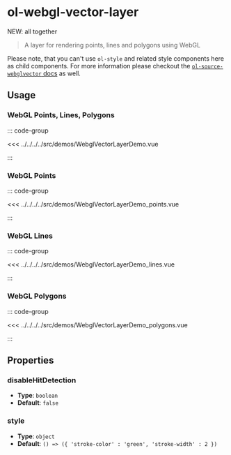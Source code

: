 # ol-webgl-vector-layer

NEW: all together

> A layer for rendering points, lines and polygons using WebGL

Please note, that you can't use `ol-style` and related style components here as child components.
For more information please checkout the [`ol-source-webglvector` docs](../../sources/webglvector/) as well.

## Usage

### WebGL Points, Lines, Polygons
<script setup>
import WebglVectorLayerDemo from "@demos/WebglVectorLayerDemo.vue"
import WebglVectorLayerDemo_points from "@demos/WebglVectorLayerDemo_points.vue"
import WebglVectorLayerDemo_lines from "@demos/WebglVectorLayerDemo_lines.vue"
import WebglVectorLayerDemo_polygons from "@demos/WebglVectorLayerDemo_polygons.vue"
</script>

<ClientOnly>
<WebglVectorLayerDemo />
</ClientOnly>

::: code-group

<<< ../../../../src/demos/WebglVectorLayerDemo.vue

:::

### WebGL Points
<ClientOnly>
<WebglVectorLayerDemo_points />
</ClientOnly>

::: code-group

<<< ../../../../src/demos/WebglVectorLayerDemo_points.vue

:::

### WebGL Lines
<ClientOnly>
<WebglVectorLayerDemo_lines />
</ClientOnly>

::: code-group

<<< ../../../../src/demos/WebglVectorLayerDemo_lines.vue

:::

### WebGL Polygons
<ClientOnly>
<WebglVectorLayerDemo_polygons />
</ClientOnly>

::: code-group

<<< ../../../../src/demos/WebglVectorLayerDemo_polygons.vue

:::

## Properties

### disableHitDetection

- **Type**: `boolean`
- **Default**: `false`

### style

- **Type**: `object`
- **Default**: `() => ({
    'stroke-color' : 'green',
    'stroke-width' : 2
})`

